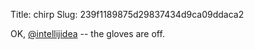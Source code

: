 Title: chirp
Slug: 239f1189875d29837434d9ca09ddaca2

OK, <a href="http://twitter.com/intellijidea">@intellijidea</a> -- the gloves are off.
